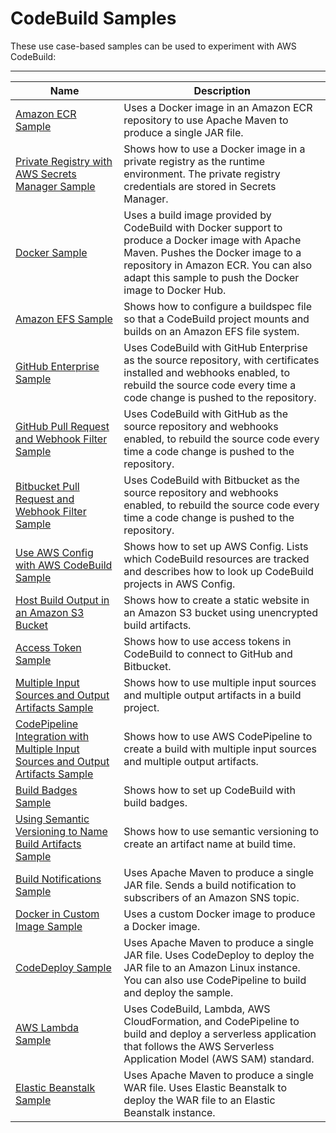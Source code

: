 # CodeBuild Samples<a name="samples"></a>

 These use case\-based samples can be used to experiment with AWS CodeBuild: 


****  

| Name | Description | 
| --- | --- | 
| [Amazon ECR Sample](sample-ecr.md) | Uses a Docker image in an Amazon ECR repository to use Apache Maven to produce a single JAR file\. | 
| [ Private Registry with AWS Secrets Manager Sample ](sample-private-registry.md) | Shows how to use a Docker image in a private registry as the runtime environment\. The private registry credentials are stored in Secrets Manager\. | 
| [Docker Sample](sample-docker.md) | Uses a build image provided by CodeBuild with Docker support to produce a Docker image with Apache Maven\. Pushes the Docker image to a repository in Amazon ECR\. You can also adapt this sample to push the Docker image to Docker Hub\. | 
| [Amazon EFS Sample](sample-efs.md) | Shows how to configure a buildspec file so that a CodeBuild project mounts and builds on an Amazon EFS file system\. | 
| [GitHub Enterprise Sample](sample-github-enterprise.md) | Uses CodeBuild with GitHub Enterprise as the source repository, with certificates installed and webhooks enabled, to rebuild the source code every time a code change is pushed to the repository\. | 
| [GitHub Pull Request and Webhook Filter Sample](sample-github-pull-request.md) | Uses CodeBuild with GitHub as the source repository and webhooks enabled, to rebuild the source code every time a code change is pushed to the repository\. | 
| [Bitbucket Pull Request and Webhook Filter Sample](sample-bitbucket-pull-request.md) | Uses CodeBuild with Bitbucket as the source repository and webhooks enabled, to rebuild the source code every time a code change is pushed to the repository\. | 
| [Use AWS Config with AWS CodeBuild Sample](how-to-integrate-config.md) | Shows how to set up AWS Config\. Lists which CodeBuild resources are tracked and describes how to look up CodeBuild projects in AWS Config\. | 
| [ Host Build Output in an Amazon S3 Bucket ](sample-disable-artifact-encryption.md) | Shows how to create a static website in an Amazon S3 bucket using unencrypted build artifacts\. | 
| [ Access Token Sample ](sample-access-tokens.md) |  Shows how to use access tokens in CodeBuild to connect to GitHub and Bitbucket\. | 
| [ Multiple Input Sources and Output Artifacts Sample ](sample-multi-in-out.md) |  Shows how to use multiple input sources and multiple output artifacts in a build project\.  | 
| [ CodePipeline Integration with Multiple Input Sources and Output Artifacts Sample ](sample-pipeline-multi-input-output.md) |  Shows how to use AWS CodePipeline to create a build with multiple input sources and multiple output artifacts\.  | 
| [Build Badges Sample](sample-build-badges.md) | Shows how to set up CodeBuild with build badges\. | 
| [Using Semantic Versioning to Name Build Artifacts Sample](sample-buildspec-artifact-naming.md) | Shows how to use semantic versioning to create an artifact name at build time\. | 
| [Build Notifications Sample](sample-build-notifications.md) | Uses Apache Maven to produce a single JAR file\. Sends a build notification to subscribers of an Amazon SNS topic\. | 
| [Docker in Custom Image Sample](sample-docker-custom-image.md) | Uses a custom Docker image to produce a Docker image\. | 
| [CodeDeploy Sample](sample-codedeploy.md) | Uses Apache Maven to produce a single JAR file\. Uses CodeDeploy to deploy the JAR file to an Amazon Linux instance\. You can also use CodePipeline to build and deploy the sample\. | 
| [AWS Lambda Sample](sample-lambda.md) | Uses CodeBuild, Lambda, AWS CloudFormation, and CodePipeline to build and deploy a serverless application that follows the AWS Serverless Application Model \(AWS SAM\) standard\. | 
| [Elastic Beanstalk Sample](sample-elastic-beanstalk.md) | Uses Apache Maven to produce a single WAR file\. Uses Elastic Beanstalk to deploy the WAR file to an Elastic Beanstalk instance\. | 